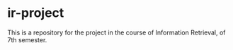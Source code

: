 # ir-project
This is a repository for the project in the course of Information Retrieval, of 7th semester.
